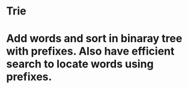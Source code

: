 # Trie
# Add words and sort in binaray tree with prefixes. Also have efficient search to locate words using prefixes.
